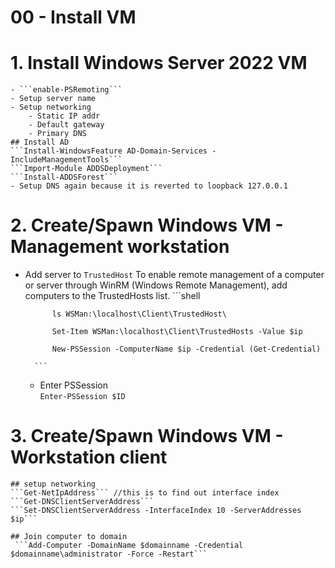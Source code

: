 # 00 - Install VM


# 1. Install Windows Server 2022 VM
    - ```enable-PSRemoting```
    - Setup server name
    - Setup networking 
        - Static IP addr
        - Default gateway
        - Primary DNS
    ## Install AD
    ```Install-WindowsFeature AD-Domain-Services -IncludeManagementTools```
    ```Import-Module ADDSDeployment```
    ```Install-ADDSForest```
    - Setup DNS again because it is reverted to loopback 127.0.0.1

# 2. Create/Spawn Windows VM - Management workstation

- Add server to ```TrustedHost```
        To enable remote management of a computer or server through WinRM (Windows Remote Management), add computers to the TrustedHosts list. 
        ```shell
           
            ls WSMan:\localhost\Client\TrustedHost\

            Set-Item WSMan:\localhost\Client\TrustedHosts -Value $ip
           
            New-PSSession -ComputerName $ip -Credential (Get-Credential) 

        ```
    - Enter PSSession    
    ```Enter-PSSession $ID```

# 3. Create/Spawn Windows VM - Workstation client
    ## setup networking
    ```Get-NetIpAddress``` //this is to find out interface index
    ```Get-DNSClientServerAddress```
    ```Set-DNSClientServerAddress -InterfaceIndex 10 -ServerAddresses $ip```
 
    ## Join computer to domain
     ```Add-Computer -DomainName $domainname -Credential $domainname\administrator -Force -Restart```
